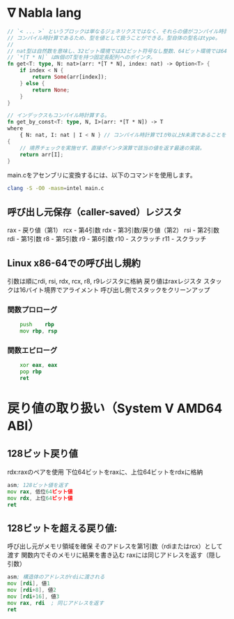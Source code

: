# ∇ Nabla lang

```rs
// `< ... >` というブロックは単なるジェネリクスではなく、それらの値がコンパイル時計算に使用されることを意味する。
// コンパイル時計算であるため、型を値として扱うことができる。型自体の型名はtype。
//
// nat型は自然数を意味し、32ビット環境では32ビット符号なし整数、64ビット環境では64ビット符号なし整数と同等。
// `*[T * N]` はN個のT型を持つ固定長配列へのポインタ。
fn get<T: type, N: nat>(arr: *[T * N], index: nat) -> Option<T> {
    if index < N {
        return Some(arr[index]);
    } else {
        return None;
    }
}

// インデックスもコンパイル時計算する。
fn get_by_const<T: type, N, I>(arr: *[T * N]) -> T
where
    { N: nat, I: nat | I < N } // コンパイル時計算でIが0以上N未満であることを保証。
{
    // 境界チェックを実施せず、直接ポインタ演算で該当の値を返す最速の実装。
    return arr[I];
}
```

main.cをアセンブリに変換するには、以下のコマンドを使用します。
```bash
clang -S -O0 -masm=intel main.c
```

## 呼び出し元保存（caller-saved）レジスタ

rax - 戻り値（第1）
rcx - 第4引数
rdx - 第3引数/戻り値（第2）
rsi - 第2引数
rdi - 第1引数
r8  - 第5引数
r9  - 第6引数
r10 - スクラッチ
r11 - スクラッチ

## Linux x86-64での呼び出し規約

引数は順にrdi, rsi, rdx, rcx, r8, r9レジスタに格納
戻り値はraxレジスタ
スタックは16バイト境界でアライメント
呼び出し側でスタックをクリーンアップ

### 関数プロローグ
```asm
	push	rbp
	mov	rbp, rsp
```

### 関数エピローグ
```asm
	xor	eax, eax
	pop	rbp
	ret
```

# 戻り値の取り扱い（System V AMD64 ABI）

## 128ビット戻り値

rdx:raxのペアを使用
下位64ビットをraxに、上位64ビットをrdxに格納

```asm
asm; 128ビット値を返す
mov rax, 低位64ビット値
mov rdx, 上位64ビット値
ret
```

## 128ビットを超える戻り値:

呼び出し元がメモリ領域を確保
そのアドレスを第1引数（rdiまたはrcx）として渡す
関数内でそのメモリに結果を書き込む
raxには同じアドレスを返す（隠し引数）

```asm
asm; 構造体のアドレスがrdiに渡される
mov [rdi], 値1
mov [rdi+8], 値2
mov [rdi+16], 値3
mov rax, rdi  ; 同じアドレスを返す
ret
```
